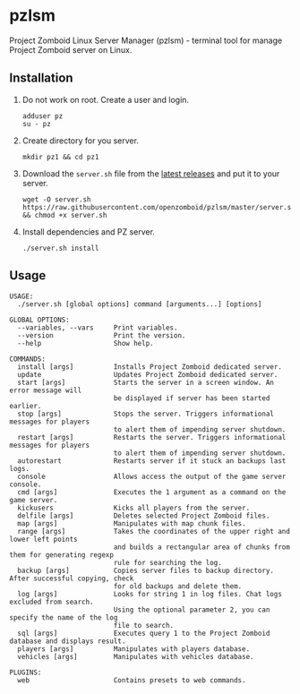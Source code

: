 # pzlsm
Project Zomboid Linux Server Manager (pzlsm) - terminal tool for manage Project Zomboid server on Linux.  

## Installation
1. Do not work on root. Create a user and login.

       adduser pz
       su - pz

2. Create directory for you server.
   
       mkdir pz1 && cd pz1

3. Download the `server.sh` file from the [latest releases](https://github.com/openzomboid/pzctl/releases/latest) and put it to your server.
   
       wget -O server.sh https://raw.githubusercontent.com/openzomboid/pzlsm/master/server.sh && chmod +x server.sh

4. Install dependencies and PZ server.
   
       ./server.sh install

## Usage
```text
USAGE:
  ./server.sh [global options] command [arguments...] [options]

GLOBAL OPTIONS:
  --variables, --vars     Print variables.
  --version               Print the version.
  --help                  Show help.

COMMANDS:
  install [args]          Installs Project Zomboid dedicated server.
  update                  Updates Project Zomboid dedicated server.
  start [args]            Starts the server in a screen window. An error message will
                          be displayed if server has been started earlier.
  stop [args]             Stops the server. Triggers informational messages for players
                          to alert them of impending server shutdown.
  restart [args]          Restarts the server. Triggers informational messages for players
                          to alert them of impending server shutdown.
  autorestart             Restarts server if it stuck an backups last logs.
  console                 Allows access the output of the game server console.
  cmd [args]              Executes the 1 argument as a command on the game server.
  kickusers               Kicks all players from the server.
  delfile [args]          Deletes selected Project Zomboid files.
  map [args]              Manipulates with map chunk files.
  range [args]            Takes the coordinates of the upper right and lower left points
                          and builds a rectangular area of chunks from them for generating regexp
                          rule for searching the log.
  backup [args]           Copies server files to backup directory. After successful copying, check
                          for old backups and delete them.
  log [args]              Looks for string 1 in log files. Chat logs excluded from search.
                          Using the optional parameter 2, you can specify the name of the log
                          file to search.
  sql [args]              Executes query 1 to the Project Zomboid database and displays result.
  players [args]          Manipulates with players database.
  vehicles [args]         Manipulates with vehicles database.

PLUGINS:
  web                     Contains presets to web commands.
```

